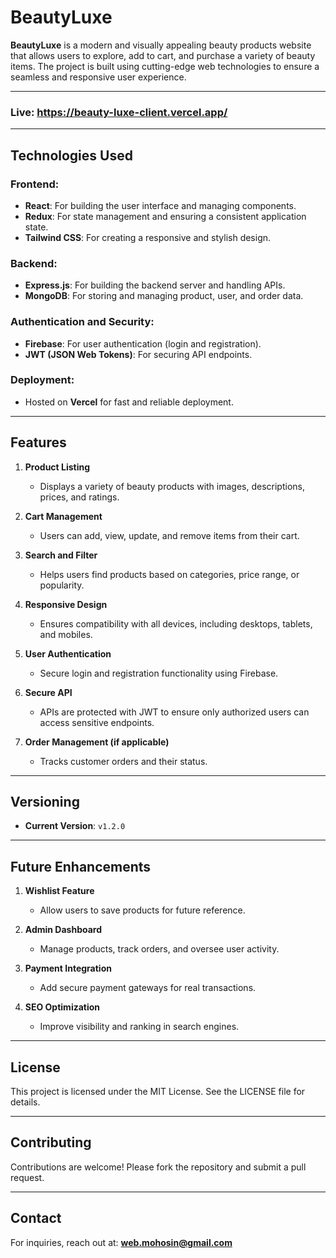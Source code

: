# BeautyLuxe

**BeautyLuxe** is a modern and visually appealing beauty products website that allows users to explore, add to cart, and purchase a variety of beauty items. The project is built using cutting-edge web technologies to ensure a seamless and responsive user experience.

---

### **Live: https://beauty-luxe-client.vercel.app/**

---


## **Technologies Used**

### **Frontend:**

- **React**: For building the user interface and managing components.
- **Redux**: For state management and ensuring a consistent application state.
- **Tailwind CSS**: For creating a responsive and stylish design.

### **Backend:**

- **Express.js**: For building the backend server and handling APIs.
- **MongoDB**: For storing and managing product, user, and order data.

### **Authentication and Security:**

- **Firebase**: For user authentication (login and registration).
- **JWT (JSON Web Tokens)**: For securing API endpoints.

### **Deployment:**

- Hosted on **Vercel** for fast and reliable deployment.

---

## **Features**

1. **Product Listing**

   - Displays a variety of beauty products with images, descriptions, prices, and ratings.

2. **Cart Management**

   - Users can add, view, update, and remove items from their cart.

3. **Search and Filter**

   - Helps users find products based on categories, price range, or popularity.

4. **Responsive Design**

   - Ensures compatibility with all devices, including desktops, tablets, and mobiles.

5. **User Authentication**

   - Secure login and registration functionality using Firebase.

6. **Secure API**

   - APIs are protected with JWT to ensure only authorized users can access sensitive endpoints.

7. **Order Management (if applicable)**
   - Tracks customer orders and their status.

---

## **Versioning**

- **Current Version**: `v1.2.0`

---

## **Future Enhancements**

1. **Wishlist Feature**

   - Allow users to save products for future reference.

2. **Admin Dashboard**

   - Manage products, track orders, and oversee user activity.

3. **Payment Integration**

   - Add secure payment gateways for real transactions.

4. **SEO Optimization**
   - Improve visibility and ranking in search engines.

---

## **License**

This project is licensed under the MIT License. See the LICENSE file for details.

---

## **Contributing**

Contributions are welcome! Please fork the repository and submit a pull request.

---


## **Contact**

For inquiries, reach out at: **web.mohosin@gmail.com**
